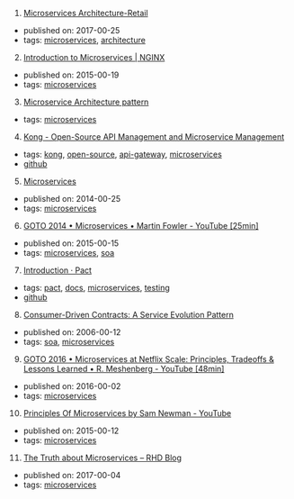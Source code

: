 1. [Microservices Architecture-Retail](https://www.linkedin.com/pulse/microservices-architecture-retail-rajesh-gundapaneni)
  * published on: 2017-00-25
  * tags: [microservices](tags/microservices.md), [architecture](tags/architecture.md)
2. [Introduction to Microservices | NGINX](https://www.nginx.com/blog/introduction-to-microservices/)
  * published on: 2015-00-19
  * tags: [microservices](tags/microservices.md)
3. [Microservice Architecture pattern](http://microservices.io/patterns/microservices.html)
  * tags: [microservices](tags/microservices.md)
4. [Kong - Open-Source API Management and Microservice Management](https://getkong.org/)
  * tags: [kong](tags/kong.md), [open-source](tags/open-source.md), [api-gateway](tags/api-gateway.md), [microservices](tags/microservices.md)
  * [github](https://github.com/Mashape/kong/)
5. [Microservices](https://martinfowler.com/articles/microservices.html)
  * published on: 2014-00-25
  * tags: [microservices](tags/microservices.md)
6. [GOTO 2014 • Microservices • Martin Fowler - YouTube [25min]](https://www.youtube.com/watch?v=wgdBVIX9ifA&t=1s)
  * published on: 2015-00-15
  * tags: [microservices](tags/microservices.md), [soa](tags/soa.md)
7. [Introduction · Pact](https://docs.pact.io/)
  * tags: [pact](tags/pact.md), [docs](tags/docs.md), [microservices](tags/microservices.md), [testing](tags/testing.md)
  * [github](https://github.com/realestate-com-au/pact)
8. [Consumer-Driven Contracts: A Service Evolution Pattern](https://martinfowler.com/articles/consumerDrivenContracts.html)
  * published on: 2006-00-12
  * tags: [soa](tags/soa.md), [microservices](tags/microservices.md)
9. [GOTO 2016 • Microservices at Netflix Scale: Principles, Tradeoffs & Lessons Learned • R. Meshenberg - YouTube [48min]](https://www.youtube.com/watch?v=57UK46qfBLY)
  * published on: 2016-00-02
  * tags: [microservices](tags/microservices.md)
10. [Principles Of Microservices by Sam Newman - YouTube](https://www.youtube.com/watch?v=PFQnNFe27kU)
  * published on: 2015-00-12
  * tags: [microservices](tags/microservices.md)
11. [The Truth about Microservices – RHD Blog](https://developers.redhat.com/blog/2017/05/04/the-truth-about-microservices/?sc_cid=70160000000gx6mAAA)
  * published on: 2017-00-04
  * tags: [microservices](tags/microservices.md)
